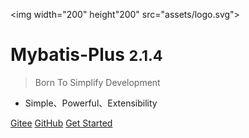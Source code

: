 <img width="200" height"200" src="assets/logo.svg">

# Mybatis-Plus <small>2.1.4</small>

> Born To Simplify Development

- Simple、Powerful、Extensibility

[Gitee](https://gitee.com/baomidou/mybatis-plus)
[GitHub](https://github.com/baomidou/mybatis-plus)
[Get Started](#简介)
